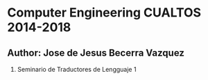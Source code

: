 # Computer Engineering CUALTOS 2014-2018 #
## Author: Jose de Jesus Becerra Vazquez ##
1. Seminario de Traductores de Lengguaje 1
